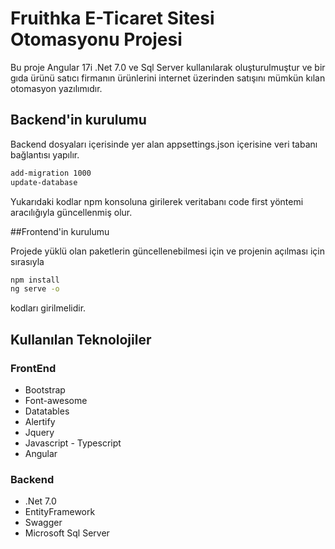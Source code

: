 # Fruithka E-Ticaret Sitesi Otomasyonu Projesi
Bu proje Angular 17i .Net 7.0 ve Sql Server kullanılarak oluşturulmuştur ve bir gıda ürünü satıcı firmanın ürünlerini internet üzerinden satışını mümkün kılan otomasyon yazılımıdır.
## Backend'in kurulumu
Backend dosyaları içerisinde yer alan appsettings.json içerisine veri tabanı bağlantısı yapılır.
```sh
add-migration 1000
update-database
```
Yukarıdaki kodlar npm konsoluna girilerek veritabanı code first yöntemi aracılığıyla güncellenmiş olur.

##Frontend'in kurulumu

Projede yüklü olan paketlerin güncellenebilmesi için ve projenin açılması için sırasıyla
```sh
npm install
ng serve -o
```
kodları girilmelidir.

## Kullanılan Teknolojiler
### FrontEnd
* Bootstrap
* Font-awesome
* Datatables
* Alertify
* Jquery
* Javascript - Typescript
* Angular
### Backend
* .Net 7.0
* EntityFramework
* Swagger
* Microsoft Sql Server

